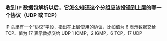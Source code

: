 ### 收到 IP 数据包解析以后，它怎么知道这个分组应该投递到上层的哪一个协议（UDP 或 TCP）

 IP 头里有一个“协议”字段，指出在上层使用的协议，比如值为 6 表示数据交给 TCP、值为 17 表示数据交给 UDP
1  ICMP，2  IGMP，6  TCP，17  UDP

